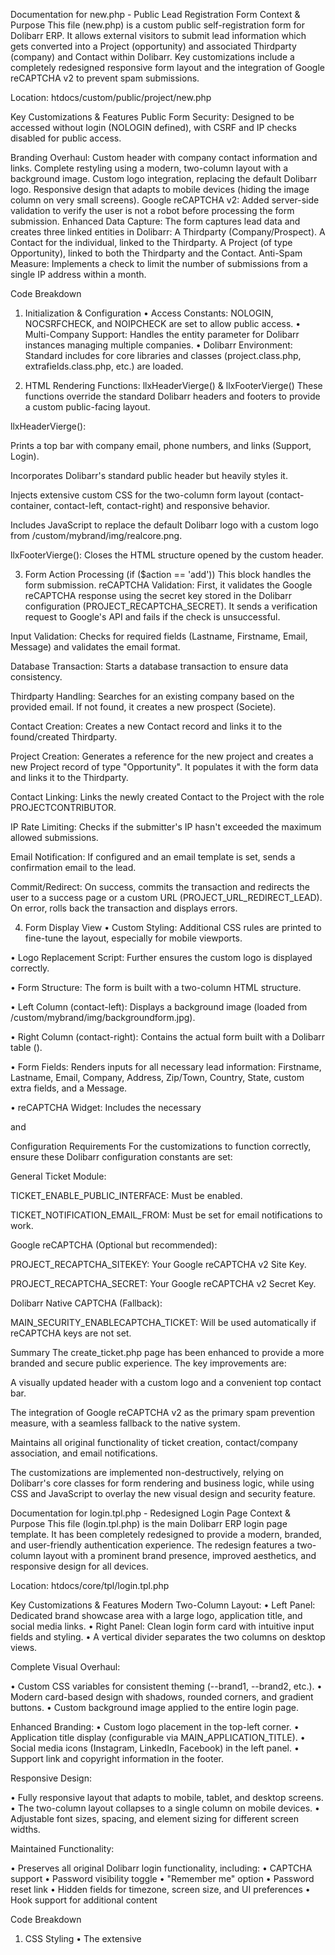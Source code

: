 Documentation for new.php - Public Lead Registration Form
Context & Purpose
This file (new.php) is a custom public self-registration form for Dolibarr ERP. It allows external visitors to submit lead information which gets converted into a Project (opportunity) and associated Thirdparty (company) and Contact within Dolibarr. Key customizations include a completely redesigned responsive form layout and the integration of Google reCAPTCHA v2 to prevent spam submissions.

Location: htdocs/custom/public/project/new.php

Key Customizations & Features
Public Form Security: Designed to be accessed without login (NOLOGIN defined), with CSRF and IP checks disabled for public access.

Branding Overhaul:
Custom header with company contact information and links.
Complete restyling using a modern, two-column layout with a background image.
Custom logo integration, replacing the default Dolibarr logo.
Responsive design that adapts to mobile devices (hiding the image column on very small screens).
Google reCAPTCHA v2: Added server-side validation to verify the user is not a robot before processing the form submission.
Enhanced Data Capture: The form captures lead data and creates three linked entities in Dolibarr:
A Thirdparty (Company/Prospect).
A Contact for the individual, linked to the Thirdparty.
A Project (of type Opportunity), linked to both the Thirdparty and the Contact.
Anti-Spam Measure: Implements a check to limit the number of submissions from a single IP address within a month.

Code Breakdown
1. Initialization & Configuration
•	Access Constants: NOLOGIN, NOCSRFCHECK, and NOIPCHECK are set to allow public access.
•	Multi-Company Support: Handles the entity parameter for Dolibarr instances managing multiple companies.
•	Dolibarr Environment: Standard includes for core libraries and classes (project.class.php, extrafields.class.php, etc.) are loaded.

2. HTML Rendering Functions: llxHeaderVierge() & llxFooterVierge()
These functions override the standard Dolibarr headers and footers to provide a custom public-facing layout.

llxHeaderVierge():

Prints a top bar with company email, phone numbers, and links (Support, Login).

Incorporates Dolibarr's standard public header but heavily styles it.

Injects extensive custom CSS for the two-column form layout (contact-container, contact-left, contact-right) and responsive behavior.

Includes JavaScript to replace the default Dolibarr logo with a custom logo from /custom/mybrand/img/realcore.png.

llxFooterVierge(): Closes the HTML structure opened by the custom header.

3. Form Action Processing (if ($action == 'add'))
This block handles the form submission.
reCAPTCHA Validation: First, it validates the Google reCAPTCHA response using the secret key stored in the Dolibarr configuration (PROJECT_RECAPTCHA_SECRET). It sends a verification request to Google's API and fails if the check is unsuccessful.

Input Validation: Checks for required fields (Lastname, Firstname, Email, Message) and validates the email format.

Database Transaction: Starts a database transaction to ensure data consistency.

Thirdparty Handling: Searches for an existing company based on the provided email. If not found, it creates a new prospect (Societe).

Contact Creation: Creates a new Contact record and links it to the found/created Thirdparty.

Project Creation: Generates a reference for the new project and creates a new Project record of type "Opportunity". It populates it with the form data and links it to the Thirdparty.

Contact Linking: Links the newly created Contact to the Project with the role PROJECTCONTRIBUTOR.

IP Rate Limiting: Checks if the submitter's IP hasn't exceeded the maximum allowed submissions.

Email Notification: If configured and an email template is set, sends a confirmation email to the lead.

Commit/Redirect: On success, commits the transaction and redirects the user to a success page or a custom URL (PROJECT_URL_REDIRECT_LEAD). On error, rolls back the transaction and displays errors.

4. Form Display View
•	Custom Styling: Additional CSS rules are printed to fine-tune the layout, especially for mobile viewports.

•	Logo Replacement Script: Further ensures the custom logo is displayed correctly.

•	Form Structure: The form is built with a two-column HTML structure.

•	Left Column (contact-left): Displays a background image (loaded from /custom/mybrand/img/backgroundform.jpg).

•	Right Column (contact-right): Contains the actual form built with a Dolibarr table (<table id="tablesubscribe">).

•	Form Fields: Renders inputs for all necessary lead information: Firstname, Lastname, Email, Company, Address, Zip/Town, Country, State, custom extra fields, and a Message.

•	reCAPTCHA Widget: Includes the necessary <div> and <script> tag to load the Google reCAPTCHA v2 checkbox widget using the site key from PROJECT_RECAPTCHA_SITEKEY.

Configuration Requirements
For this form to function correctly, the following Dolibarr configuration constants must be set:

•	PROJECT_ENABLE_PUBLIC: Must be enabled to allow public access.

•	PROJECT_RECAPTCHA_SITEKEY: Your Google reCAPTCHA v2 Site Key.

•	PROJECT_RECAPTCHA_SECRET: Your Google reCAPTCHA v2 Secret Key.

•	PROJECT_DEFAULT_OPPORTUNITY_STATUS_FOR_ONLINE_LEAD: The status ID for newly created opportunities.

•	(Optional) PROJECT_EMAIL_TEMPLATE_AUTOLEAD: The email template label for the auto-response email.

•	(Optional) PROJECT_URL_REDIRECT_LEAD: A URL to redirect to after successful submission.
•	
Adding Google captche Keys

Other Setup->PROJECT_RECAPTCHA_SECRET->KEY
 Other Setup-> PROJECT_RECAPTCHA_SITEKEY ->KEY
	
Summary
This new.php file is a robust, secure, and aesthetically customized public lead capture form. It seamlessly integrates with Dolibarr's core objects (Project, Thirdparty, Contact), includes anti-spam measures (reCAPTCHA, IP limiting), and provides a modern, branded user experience that works across all device types.



Documentation for create_ticket.php - Public Ticket Creation Form
Context & Purpose
This file (create_ticket.php) is the public-facing form in Dolibarr ERP that allows customers and visitors to submit new support tickets without logging in. The page has been customized with a new header design and the integration of Google reCAPTCHA v2 to enhance security and prevent spam submissions.

Location: htdocs/public/ticket/create_ticket.php

Key Customizations & Features
Public Access & Security: Configured for public access (NOLOGIN, NOIPCHECK) while maintaining security through other means.

Branding Overhaul:

•	A custom top contact bar displaying the company email, phone numbers, and links (Support, Login) has been added above the main header.

•	Custom logo integration (realcore.png) replaces the default Dolibarr logo in the header.

•	Responsive CSS ensures the layout adapts to mobile devices.

•	Google reCAPTCHA v2 Integration: Added as the primary CAPTCHA method, superseding Dolibarr's native CAPTCHA on this page when configured. Uses the same keys as the project form (PROJECT_RECAPTCHA_SITEKEY and PROJECT_RECAPTCHA_SECRET).

•	Conditional CAPTCHA Logic: Intelligently switches between Google reCAPTCHA and Dolibarr's native CAPTCHA based on configuration, ensuring a fallback option exists.

Code Breakdown
1. Initialization & Configuration
Access Constants: Standard Dolibarr constants are set to allow public access (NOLOGIN, NOIPCHECK, NOREQUIREMENU, NOREQUIREHTML).

Multi-Company Support: Handles the entity parameter.

Dolibarr Environment: Loads necessary libraries and classes specific to ticket handling (actions_ticket.class.php, formticket.class.php, etc.).

2. reCAPTCHA Configuration
A dedicated section early in the code handles the CAPTCHA setup:

php
$RECAPTCHA_SITEKEY = getDolGlobalString('PROJECT_RECAPTCHA_SITEKEY');
$RECAPTCHA_SECRET  = getDolGlobalString('PROJECT_RECAPTCHA_SECRET');
$USE_RECAPTCHA     = (!empty($RECAPTCHA_SITEKEY) && !empty($RECAPTCHA_SECRET));
// Disable Dolibarr's native CAPTCHA if reCAPTCHA is active
if ($USE_RECAPTCHA) {
    $conf->global->MAIN_SECURITY_ENABLECAPTCHA_TICKET = 0;
}
This ensures only one CAPTCHA system is active, preventing user confusion.

3. Form Action Processing (if ($action == 'create_ticket' && GETPOST('save', 'alpha')))
This block processes the form submission. The key addition is the CAPTCHA validation logic.

Input Validation: Standard checks for required fields (Email, Lastname, Firstname, etc.).

CAPTCHA Verification:

Google reCAPTCHA Path: If $USE_RECAPTCHA is true, it validates the g-recaptcha-response token by sending a verification request to Google's API. Errors are added to the object if validation fails.

Fallback Path: If reCAPTCHA is not configured, it falls back to validating Dolibarr's native CAPTCHA code (MAIN_SECURITY_ENABLECAPTCHA_TICKET).

Ticket Creation: If all validations pass, proceeds to create the Ticket, associated Thirdparty, and Contact objects.

Email Notification: Sends confirmation emails to both the customer and the support team (configured via TICKET_NOTIFICATION_EMAIL_TO).

Success Handling: On successful creation, stores a success message and redirects to avoid duplicate submissions.

4. View & Form Rendering
The form display is managed by Dolibarr's FormTicket class ($formticket->showForm()). The customizations are injected via HTML <style> and <script> tags.

Custom Styling (<style> tag):

Styles for the custom header band (backgreypublicpayment).

Positions the custom logo absolutely on the left side of the header (#rc-logo-left).

Hides any "Powered by Dolibarr" elements.

Adds responsive rules for mobile devices.

JavaScript Injection (<script> tag):

Logo Replacement: Dynamically replaces the source of any existing header logo with the custom realcore.png image.

Inject Left Logo: Creates and injects a new <div id="rc-logo-left"> containing the logo into the header if it doesn't exist.

Top Contact Bar: Injects a new top bar (.rc-topbar) above the main header containing the company email, phone numbers, and links.

Cleanup: Removes any remaining "powered by" elements from the DOM.

reCAPTCHA Widget Injection: The PHP conditionally outputs JavaScript to inject the Google reCAPTCHA widget. A script finds the form and strategically places the CAPTCHA <div> in a centered container just above the submit button, ensuring good visual integration.

php
<?php if ($USE_RECAPTCHA): ?>
<script src="https://www.google.com/recaptcha/api.js" async defer></script>
<script>
// JavaScript to inject and center the reCAPTCHA widget
</script>
<?php endif; ?>
Configuration Requirements
For the customizations to function correctly, ensure these Dolibarr configuration constants are set:

General Ticket Module:

TICKET_ENABLE_PUBLIC_INTERFACE: Must be enabled.

TICKET_NOTIFICATION_EMAIL_FROM: Must be set for email notifications to work.

Google reCAPTCHA (Optional but recommended):

PROJECT_RECAPTCHA_SITEKEY: Your Google reCAPTCHA v2 Site Key.

PROJECT_RECAPTCHA_SECRET: Your Google reCAPTCHA v2 Secret Key.

Dolibarr Native CAPTCHA (Fallback):

MAIN_SECURITY_ENABLECAPTCHA_TICKET: Will be used automatically if reCAPTCHA keys are not set.

Summary
The create_ticket.php page has been enhanced to provide a more branded and secure public experience. The key improvements are:

A visually updated header with a custom logo and a convenient top contact bar.

The integration of Google reCAPTCHA v2 as the primary spam prevention measure, with a seamless fallback to the native system.

Maintains all original functionality of ticket creation, contact/company association, and email notifications.

The customizations are implemented non-destructively, relying on Dolibarr's core classes for form rendering and business logic, while using CSS and JavaScript to overlay the new visual design and security feature.


Documentation for login.tpl.php - Redesigned Login Page
Context & Purpose
This file (login.tpl.php) is the main Dolibarr ERP login page template. It has been completely redesigned to provide a modern, branded, and user-friendly authentication experience. The redesign features a two-column layout with a prominent brand presence, improved aesthetics, and responsive design for all devices.

Location: htdocs/core/tpl/login.tpl.php

Key Customizations & Features
Modern Two-Column Layout:
•	Left Panel: Dedicated brand showcase area with a large logo, application title, and social media links.
•	Right Panel: Clean login form card with intuitive input fields and styling.
•	A vertical divider separates the two columns on desktop views.

Complete Visual Overhaul:

•	Custom CSS variables for consistent theming (--brand1, --brand2, etc.).
•	Modern card-based design with shadows, rounded corners, and gradient buttons.
•	Custom background image applied to the entire login page.

Enhanced Branding:
•	Custom logo placement in the top-left corner.
•	Application title display (configurable via MAIN_APPLICATION_TITLE).
•	Social media icons (Instagram, LinkedIn, Facebook) in the left panel.
•	Support link and copyright information in the footer.

Responsive Design:

•	Fully responsive layout that adapts to mobile, tablet, and desktop screens.
•	The two-column layout collapses to a single column on mobile devices.
•	Adjustable font sizes, spacing, and element sizing for different screen widths.

Maintained Functionality:

•	Preserves all original Dolibarr login functionality, including:
•	CAPTCHA support
•	Password visibility toggle
•	"Remember me" option
•	Password reset link
•	Hidden fields for timezone, screen size, and UI preferences
•	Hook support for additional content

Code Breakdown
1. CSS Styling
•	The extensive <style> section contains all the customizations:
•	CSS Variables: Defines a color scheme and design tokens for consistent styling.
•	Background: Applies a full-page background image from custom/mybrand/img/background.jpg.
•	Layout: Uses CSS Grid for the two-column layout (.doli-login-shell).
•	Brand Header: Positions the logo absolutely in the top-left corner (.brand-header).
•	Left Panel: Styles the brand display area with centered content and social icons.
•	Right Panel: Styles the login form card with modern input fields and buttons.
•	Responsive Rules: Multiple media queries adjust the layout for tablets (max-width: 980px), phones (max-width: 640px), and very small screens (max-width: 360px).

2. HTML Structure
The template maintains the original PHP functionality while wrapping it in new HTML structure:

•	Brand Header: Fixed-position logo in the top-left corner.
•	Two-Column Container: .doli-login-shell containing both panels.
•	Left Brand Panel: Displays the application logo/title and social media links.
•	Right Form Panel: Contains the actual login form with all Dolibarr fields.
•	Footer Elements: Support link and copyright information.

3. PHP Integration
The template preserves all original Dolibarr PHP functionality:

•	Form Fields: All hidden fields for security, timezone detection, and UI preferences are maintained.
•	CAPTCHA Support: Full support for Dolibarr's CAPTCHA system.
•	Authentication Methods: Compatibility with various authentication methods including OpenID Connect.
•	Error Handling: Proper display of login error messages.
•	Hook Support: Integration points for additional content via hooks.
•	Multi-language Support: All text uses Dolibarr's translation system.

4. Responsive Behavior
The design responds to different screen sizes:

•	Desktop: Two-column layout with vertical divider
•	Tablet (< 980px): Single column layout, left panel becomes a header section
•	Mobile (< 640px): Compact form with adjusted spacing and sizing
•	Very Small (< 360px): Further size reductions for ultra-small screens

Configuration Requirements
For the customizations to work properly:

Image Files: The following images should be placed in the appropriate directories:

•	htdocs/custom/mybrand/img/background.jpg - Background image
•	htdocs/public/mybrand/img/realcore.png - Main logo
•	htdocs/public/mybrand/img/Realcore_solution_logo.svg - Brand logo for left panel
•	Social media icons in SVG format

Dolibarr Configuration:

•	MAIN_APPLICATION_TITLE - Sets the application name displayed in the left panel
•	MAIN_HELPCENTER_LINKTOUSE - Configures the support link URL

Browser Compatibility
The design uses modern CSS features including:

•	CSS Grid and Flexbox for layout
•	CSS Variables for theming
•	CSS Clamp for responsive typography
•	CSS Transitions for interactive elements

These features are supported in all modern browsers but may have limited support in older browsers like Internet Explorer.

Summary
The redesigned login.tpl.php provides a significantly improved user experience while maintaining full compatibility with Dolibarr's authentication system. The key improvements are:

•	Modern Aesthetics: Clean, professional design with custom branding
•	Improved Usability: Intuitive form layout with clear visual hierarchy
•	Responsive Design: Works seamlessly across all device types
•	Brand Consistency: Strong brand presence throughout the login experience
•	Maintained Compatibility: All original Dolibarr functionality preserved

Dolibarr ERP Web Portal Customization Documentation
Overview
The customized index.php file in dolibarr/public/webportal/ transforms the default Dolibarr ERP public login page into a modern, visually appealing, and responsive interface. The design mirrors the main login page, featuring a two-column layout (branding on the left, login form on the right) on larger screens and a single-column layout on smaller devices. The customization enhances user experience with a clean design, branded elements, and responsive behavior.
________________________________________
Key Features
1.	Modern Two-Column Layout: 

o	The page is divided into two sections: 
	Left Panel (Branding): Displays the company logo, brand mark, and social media links with a background image.
	Right Panel (Login Form): Contains a login form with fields for username, password, a "Remember Me" checkbox, and a password recovery link.
o	A vertical divider visually separates the two panels on larger screens.

2.	Responsive Design: 

o	The layout adapts to various screen sizes: 
	Large Screens (>980px): Two-column layout with a divider.
	Medium/Small Screens (≤980px): Single-column layout, stacking the branding and login form vertically.
	Extra Small Screens (≤640px, ≤360px): Further optimized padding, font sizes, and image scaling for mobile devices.

3.	Branding and Visual Design: 

o	Color Scheme: Uses CSS custom properties (e.g., --brand1: #0f8ea8, --brand2: #1178d1) for consistent branding.

o	Background Image: A fixed background image (/public/mybrand/img/background.jpg) enhances visual appeal.

o	Logo and Brandmark: Displays the company logo (realcore.png) in the top-left corner and a larger brand mark (Realcore_solution_logo.svg) in the left panel.

o	Social Media Links: Icons for Instagram, LinkedIn, and Facebook are positioned at the bottom of the left panel (or below the brand mark on mobile).
o	Typography: Uses system fonts (ui-sans-serif, system-ui, etc.) for cross-platform consistency.

4.	Login Form: 

o	Fields: Username and password inputs with placeholders, a "Remember Me" checkbox, and a "Forgot Password" link.
o	Security: Includes a form token ($context->getFormToken()) to prevent CSRF attacks.
o	Styling: Inputs have a modern look with rounded corners, focus states, and subtle animations (e.g., shadow and border color changes on focus).
o	Call-to-Action (CTA): A gradient-styled login button with hover and active states for interactivity.

5.	Footer Elements: 

o	Support Link: A "Contact Support" link (mailto:support@realcoresolutions.com) with an icon for user assistance.
o	Copyright Notice: Displays "© 2025 by Realcore Solutions. All Rights Reserved" with a link to the company website.
________________________________________
Code Structure
1. PHP Protection
•	The template includes a security check to prevent direct access: 
php
if (empty($context) || !is_object($context)) {
    print "Error, template page can't be called as URL";
    exit(1);
}
•	A PHAN annotation ensures type safety for the $context object.
2. CSS Styling
•	Custom Properties: Defines reusable variables for colors, shadows, and radius (e.g., --brand1, --shadow).
•	Global Styles: Sets html and body to full height, removes margins, and applies a background image (background.jpg).
•	Layout: 
o	Uses CSS Grid for the two-column layout (doli-login-shell).
o	A pseudo-element (::before) creates a vertical divider between panels on large screens.
•	Left Panel (.doli-left): 
o	Centered content with a logo, brand mark, and social icons.
o	Social icons are positioned absolutely at the bottom on large screens and stack normally on mobile.
•	Right Panel (.doli-right): 
o	Contains a card (.doli-card) with the login form, styled with padding, shadows, and rounded corners.
o	Form elements include labels, inputs, a checkbox, and a submit button with a gradient background.
•	Responsive Breakpoints: 
o	max-width: 980px: Switches to a single-column layout, hides the divider, and adjusts padding and image sizes.
o	max-width: 640px: Further reduces padding, font sizes, and image heights for smaller devices.
o	max-width: 360px: Optimizes for very small screens with smaller fonts and images.
3. HTML Structure
•	Body: Uses the bodylogin class to apply the background image.
•	Container (doli-login-shell): 
o	Header Logo: A fixed logo (realcore.png) in the top-left corner.
o	Left Panel: 
	Contains a hidden legacy logo (.doli-logo), a brand mark (.doli-brandmark), and social media links (.doli-social).
o	Right Panel: 
	A login form with a welcome message, subtitle, input fields, a checkbox, a forgot password link, a submit button, a secure connection message, a support link, and a copyright notice.
4. Form Functionality
•	The form submits via POST with a hidden action_login field set to login.
•	Input fields for username and password use Dolibarr’s translation system ($langs->trans) for internationalization.
•	A CSRF token ensures secure form submission.
________________________________________
Implementation Details
1.	File Path: 
o	Located at dolibarr/public/webportal/index.php.
o	References assets in /dolibarr/public/mybrand/img/ (e.g., realcore.png, background.jpg, social media icons).
2.	Dependencies: 
o	Relies on Dolibarr’s $context object for form token generation.
o	Uses $langs->trans for multilingual support.
o	Assumes assets (logos, background image, social icons) are available in the specified paths.
3.	Styling Approach: 
o	Uses modern CSS techniques (e.g., CSS Grid, custom properties, clamp() for responsive sizing).
o	Employs transitions for interactive elements (e.g., button hover effects, input focus states).
o	Ensures accessibility with aria-label for social links and sr-only for screen reader content.
4.	Responsive Behavior: 
o	Breakpoints at 980px, 640px, and 360px ensure compatibility across desktops, tablets, and phones.
o	Adjusts image sizes, padding, and font sizes to prevent overflow and maintain readability on small screens.
________________________________________
Potential Improvements
1.	Accessibility: 
o	Add aria-label to the login button for screen readers.
o	Ensure sufficient color contrast for text and links (e.g., --muted color may need adjustment).
o	Add keyboard navigation support for social links and form elements.
2.	Asset Optimization: 
o	Compress images (realcore.png, background.jpg) to reduce load times.
o	Consider lazy-loading the background image for better performance.
3.	Error Handling: 
o	Add validation feedback for form inputs (e.g., invalid username/password).
o	Display error messages from Dolibarr’s authentication process.
4.	Mobile Optimization: 
o	Test on very small screens (e.g., <320px) to ensure no content clipping.
o	Consider reducing the size of the brand mark image on mobile for faster loading.
5.	Security: 
o	Ensure all external links (mailto, social media, company website) use rel="noopener" to prevent window.opener vulnerabilities.
o	Validate the background image path to avoid broken assets if the file is missing.
________________________________________
Example Screenshots
(Note: Since I cannot generate or view images, describe how the page looks based on the code.)
•	Large Screens: A split-screen layout with a background image, a logo in the top-left, a centered brand mark with social icons on the left, and a login form card on the right with a gradient button.
•	Mobile Screens: A single-column layout with the logo at the top, followed by the brand mark, social icons, login form, support link, and copyright notice.
________________________________________
Usage Instructions
1.	File Placement: Ensure the file is placed in dolibarr/public/webportal/index.php.
2.	Asset Setup: Upload required images (realcore.png, Realcore_solution_logo.svg, background.jpg, social icons) to /dolibarr/public/mybrand/img/.
3.	Testing: 
o	Verify the form submits correctly and integrates with Dolibarr’s authentication.
o	Test responsiveness across devices (desktop, tablet, mobile).
o	Check translation strings ($langs->trans) for all supported languages.
4.	Maintenance: 
o	Update the copyright year in .doli-copy as needed.
o	Monitor external links (social media, support) for accuracy.

Dolibarr ERP Recruitment Module Customization Documentation
Overview
The view.php file, located at dolibarr/public/recruitment/index.php, is a public-facing page in the Dolibarr ERP system that displays details of a specific job opening and allows candidates to submit applications. The customization enhances the default Dolibarr job opening page with a modern card-based design, consistent with the branding and styling of the web portal login page (dolibarr/public/webportal/index.php). The updated design improves user experience with a clean layout, branded elements, and a responsive form for job applications.
________________________________________
Key Features
1.	Card-Based Job Display: 
o	The job opening details (label, expected start date, remuneration, contact information, and description) are presented in a clean, card-like layout.
o	The design aligns with the branding used in the web portal login page, using similar colors, typography, and visual elements.
2.	Application Form: 
o	Candidates can submit applications with fields for: 
	First Name
	Last Name (required)
	Email (required)
	Phone
	Date of Birth
	Requested Remuneration
	Message
	Extra fields (if defined in Dolibarr’s extrafields configuration)

o	The form includes validation to ensure required fields (Last Name, Email) are filled and the email is valid.

o	A CSRF token (newToken()) ensures secure form submission.
3.	Branding and Visual Design: 

o	Logo: Displays the company logo (or a recruitment-specific logo if configured via ONLINE_RECRUITMENT_LOGO_<suffix> or ONLINE_RECRUITMENT_LOGO).

o	Background: Optionally includes a background image if RECRUITMENT_IMAGE_PUBLIC_INTERFACE is set in the configuration.

o	Styling: Uses CSS to override default Dolibarr styles, making the page visually consistent with the web portal login page.

4.	Responsive Design: 
o	The layout is centered and adapts to various screen sizes, ensuring usability on desktops, tablets, and mobile devices.
o	Input fields and buttons are styled for clarity and accessibility on smaller screens.

5.	Security Features: 
o	Prevents direct access with NOLOGIN, NOCSRFCHECK, and NOIPCHECK definitions.
o	Limits submissions per IP address (MAIN_SECURITY_MAX_POST_ON_PUBLIC_PAGES_BY_IP_ADDRESS) to prevent spam.
o	Validates candidature to prevent duplicate submissions based on email.
6.	Status Indicators: 
o	Displays warnings if the job is closed (STATUS_RECRUITED) or canceled (STATUS_CANCELED).
________________________________________
Code Structure
1. PHP Logic
•	Environment Setup: 
o	Defines constants (NOLOGIN, NOCSRFCHECK, NOIPCHECK, NOBROWSERNOTIF) to allow public access without login, bypass CSRF checks for this page, and disable IP restrictions.
o	Loads Dolibarr core files and recruitment-specific classes (RecruitmentJobPosition, RecruitmentCandidature, etc.).

o	Loads translation files for multilingual support (companies, other, recruitment).

•	Parameters:
 
o	Retrieves form inputs (ref, email, firstname, lastname, birthday, phone, message, requestedremuneration).

o	Uses GETPOST to safely handle user input.

•	Security Checks: 

o	Ensures the recruitment module is enabled.
o	Validates the presence of a job reference (ref) and fetches the job details using RecruitmentJobPosition.

•	Form Submission (action == "dosubmit"): 

o	Validates required fields (Last Name, Email) and email format.
o	Checks for duplicate candidatures based on email.
o	Limits submissions per IP address to prevent abuse.
o	Creates and validates a RecruitmentCandidature object with user inputs and extrafields.
o	Commits the transaction on success or rolls back on error, redirecting to the job listings page (index.php) on success.

•	Email Notifications: 

o	Includes actions_sendmails.inc.php to handle email notifications with the trigger CANDIDATURE_SENTBYMAIL.
2. CSS Styling
•	Custom Styles: 
css
div.backgreypublicpayment {
    background-color: transparent;
    border-bottom: none;
    text-align: left;
}
.poweredbypublicpayment {
    display: none;
}
o	Overrides the default Dolibarr background to be transparent and removes the border.
o	Hides the "Powered by Dolibarr" footer to align with the custom branding.


•	Input Styling: 

o	Applies a --success class to input fields, likely for visual feedback (e.g., green border or checkmark on valid input, though the exact style is not defined in the provided code).
o	Uses minwidth400 and minwidth100 classes for responsive input sizing.

•	Layout: 

o	Centers the content with <div class="center"> and uses a table (#dolpaymenttable) for structuring job details and the form.
o	Applies opacitymedium to the introductory text for a subtle effect.
3. HTML Structure
•	Header: 
o	Outputs a company logo (or recruitment-specific logo) if available, linked to the company website if configured.
o	Optionally displays a background image (RECRUITMENT_IMAGE_PUBLIC_INTERFACE).

•	Main Content: 
o	Displays job details in a table: 
	Label: The job title ($object->label).
	Date Expected: Planned start date or "ASAP" if overdue.
	Remuneration: Suggested remuneration ($object->remuneration_suggested).
	Contact: Recruiter’s name and email (falls back to company email if not set).
	Description: Full job description ($object->description).
o	Shows status warnings (recruited or canceled) if applicable.

•	Form: 
o	A centered form (#dolpaymentform) with hidden fields for token, action, tag, suffix, securekey, entity, and ref.
o	Input fields for candidate details, styled with Dolibarr’s flat class and custom --success class.
o	A date picker for birth date using $form->selectDate.
o	A textarea for the candidate’s message (5 rows, 80% width).
o	Save and Cancel buttons generated by $form->buttonsSaveCancel.

•	Footer: 

o	Calls htmlPrintOnlineFooter to render a standard Dolibarr footer (excluding the hidden "Powered by" section).
________________________________________
Customization Details
1.	Alignment with Web Portal Login Page: 

o	The styling is designed to match the web portal login page (dolibarr/public/webportal/index.php): 
	Transparent background (backgreypublicpayment) aligns with the login page’s background image approach.
	Centered, card-like layout for the form mirrors the .doli-card style.
	Consistent typography and input field styling (e.g., rounded corners, responsive sizing).
o	The --success class suggests a similar visual feedback mechanism (e.g., green borders or icons) as used in the login page’s .doli-input.
2.	Card-Based Design: 

o	The job details and form are presented in a clean, card-like container (#tablepublicpayment), visually distinct from Dolibarr’s default table-based layout.
o	The removal of the poweredbypublicpayment section ensures a branded, distraction-free experience.
3.	Responsive Design: 

o	The form and job details are centered and use responsive classes (minwidth400, minwidth100) to adapt to different screen sizes.
o	The table-based layout (#dolpaymenttable) ensures alignment, with CSS tweaks to remove default borders and backgrounds.
4.	Branding: 

o	Supports a custom logo via ONLINE_RECRUITMENT_LOGO_<suffix> or ONLINE_RECRUITMENT_LOGO.
o	Optionally includes a background image (RECRUITMENT_IMAGE_PUBLIC_INTERFACE) to match the login page’s aesthetic.
________________________________________
Implementation Details
1.	File Path: 
o	Located at dolibarr/public/recruitment/view.php.
o	References assets in conf->mycompany->dir_output/logos/ or conf->mycompany->dir_output/logos/thumbs/ for logos.
2.	Dependencies: 
o	Relies on Dolibarr’s recruitment module (recruitment).
o	Uses core classes: RecruitmentJobPosition, RecruitmentCandidature, Form, ExtraFields.
o	Requires translation strings (companies, other, recruitment).
o	Optionally uses a background image or logo defined in Dolibarr’s configuration.

3.	Styling Approach: 
o	Overrides default Dolibarr styles to create a modern, card-based look.
o	Uses inline CSS for simplicity, though external stylesheets could be added via MAIN_RECRUITMENT_CSS_URL.
o	Leverages Dolibarr’s flat, minwidthXXX, and custom --success classes for form inputs.
4.	Security: 

o	Validates form inputs and checks for duplicate candidatures.
o	Limits submissions per IP address to prevent spam.
o	Uses CSRF tokens for secure form submission.
________________________________________
Potential Improvements
1.	Styling Enhancements: 

o	Define the --success class explicitly in the CSS to match the login page’s input styles (e.g., green border on valid input).
o	Add hover and focus states for inputs and buttons, similar to the login page’s .doli-input and .doli-btn.
o	Use CSS custom properties (e.g., --brand1, --brand2) from the login page for consistent colors.

2.	Accessibility: 

o	Add aria-label or aria-describedby to form fields for screen reader support.
o	Ensure sufficient color contrast for text and icons (e.g., opacitymedium text).
o	Make the date picker keyboard-accessible.
3.	Form Validation: 

o	Add client-side validation (JavaScript) to provide immediate feedback on invalid inputs (e.g., email format).
o	Display error messages next to fields instead of at the top.
4.	Responsive Design: 

o	Replace the table-based layout (#dolpaymenttable) with CSS Grid or Flexbox to match the login page’s modern layout.
o	Test on very small screens (<360px) to ensure no content overflow.
5.	Asset Optimization: 

o	Compress logo and background images to reduce load times.
o	Consider lazy-loading the background image (RECRUITMENT_IMAGE_PUBLIC_INTERFACE).
6.	Error Handling: 

o	Improve error messaging for failed submissions (e.g., duplicate candidature) with user-friendly text.
o	Log errors for debugging purposes.
________________________________________
Example Visual Description
•	Desktop View: A centered card with the company logo at the top, followed by job details (title, date, remuneration, contact, description) in a clean layout. Below, a form with labeled input fields, a date picker, a textarea, and Save/Cancel buttons. A background image (if set) enhances the aesthetic.

•	Mobile View: The same content stacks vertically, with input fields resizing to fit smaller screens. The logo and form remain centered, with no borders or background distractions.
________________________________________
Usage Instructions
1.	File Placement: Ensure the file is placed at dolibarr/public/recruitment/view.php.

2.	Asset Setup: 
o	Upload logo images to conf->mycompany->dir_output/logos/ or logos/thumbs/.
o	Set RECRUITMENT_IMAGE_PUBLIC_INTERFACE in Dolibarr’s configuration for a background image.

3.	Configuration: 
o	Enable the recruitment module (recruitment) in Dolibarr.
o	Set ONLINE_RECRUITMENT_LOGO_<suffix> or ONLINE_RECRUITMENT_LOGO for a custom logo.
o	Configure RECRUITMENT_ENABLE_PUBLIC_INTERFACE to enable the public interface.

4.	Testing:
 
o	Verify job details display correctly for different statuses (open, recruited, canceled).
o	Test form submission with valid and invalid inputs.
o	Check responsiveness across devices (desktop, tablet, mobile).
o	Ensure translations ($langs->trans) work for all supported languages.

5.	Maintenance: 
o	Update logo and background image paths if assets change.
o	Monitor email notifications (CANDIDATURE_SENTBYMAIL) for proper delivery.
________________________________________
Notes
•	The file references dolibarr/public/recruitment/index.php as the backtopage redirect target after successful form submission.
•	The --success class is not defined in the provided CSS, suggesting it may be inherited from a global stylesheet or the login page’s styles. Consider adding it to ensure consistency.

Dolibarr ERP Membership Module Customization Documentation
Overview
The new.php file, located at dolibarr/public/members/new.php, is a public-facing page in the Dolibarr ERP system that allows visitors to register as members. The customization enhances the default Dolibarr membership form by:
1.	Adding a CAPTCHA to prevent automated submissions and improve security.
2.	Redesigning the header to align with the branding and styling of other customized pages, such as the web portal login page. The page supports both individual and organizational memberships, with configurable fields, payment options, and multilingual support.
________________________________________
Key Features
1.	CAPTCHA Integration: 

o	A CAPTCHA field is added when MAIN_SECURITY_ENABLECAPTCHA_MEMBER is enabled in Dolibarr’s configuration.
o	Displays a security code input and an image generated by core/antispamimage.php, with a refresh button to regenerate the code.
o	Validates the user-entered code against the session-stored value (dol_antispam_value).

2.	Redesigned Header: 

o	The header is customized to match the aesthetic of the web portal login page (dolibarr/public/webportal/index.php).
o	Removes the default gray background and border (backgreypublicpayment) for a cleaner, transparent look.
o	Repositions the company logo to the top-left corner with padding.
o	Hides the "Powered by Dolibarr" link to maintain a branded experience.

3.	Membership Form: 

o	Allows users to register as members with fields for: 
	Member Type (required, unless forced via MEMBER_NEWFORM_FORCETYPE)
	Nature (Physical or Moral, unless forced via MEMBER_NEWFORM_FORCEMORPHY)
	Company Name (for Moral entities)
	Title (optional, based on MEMBER_NEWFORM_ASK_TITLE)
	First Name (required)
	Last Name (required)
	Email (required if ADHERENT_MAIL_REQUIRED is set)
	Login and Password (required unless ADHERENT_LOGIN_NOT_REQUIRED)
	Gender
	Address
	Zip/Town
	Country (can be forced via MEMBER_NEWFORM_FORCECOUNTRYCODE)
	State
	Date of Birth
	Photo URL
	Public Membership Checkbox
	Comments
	Turnover/Budget (if MEMBER_NEWFORM_DOLIBARRTURNOVER is enabled)
	Subscription Amount (if MEMBER_NEWFORM_PAYONLINE is enabled)
o	Supports extrafields for additional customization.

4.	Responsive Design:
 
o	The form is centered and uses responsive classes (minwidth150, minwidth200, quatrevingtpercent) for input fields and textareas.
o	The table-based layout (#tablesubscribe) adapts to different screen sizes.

5.	Security Features:
 
o	CAPTCHA validation to prevent spam.
o	Limits submissions per IP address (MAIN_SECURITY_MAX_POST_ON_PUBLIC_PAGES_BY_IP_ADDRESS).
o	Validates login uniqueness and email format.
o	Uses CSRF tokens (newToken()) for secure form submission.

6.	Payment Integration: 
o	Supports online payment (PayPal, Paybox, or Stripe) if MEMBER_NEWFORM_PAYONLINE is enabled.
o	Redirects to a payment URL after successful submission if configured.
7.	Email Notifications: 

o	Sends a confirmation email to the member using the ADHERENT_EMAIL_TEMPLATE_AUTOREGISTER template.
o	Notifies the organization (MAIN_INFO_SOCIETE_MAIL) of new member registrations if configured.
________________________________________
Code Structure
1. PHP Logic
•	Environment Setup: 

o	Defines constants (NOLOGIN, NOCSRFCHECK, NOBROWSERNOTIF) to allow public access, bypass CSRF checks for this page, and disable browser notifications.
o	Loads Dolibarr core files and membership-related classes (Adherent, AdherentType, FormCompany, etc.).
o	Supports multi-entity setups with DOLENTITY based on the entity parameter.

•	Parameters:
 
o	Retrieves form inputs (action, backtopage, firstname, lastname, email, etc.) using GETPOST.

•	Security Checks: 

o	Ensures the membership module is enabled (member).
o	Verifies MEMBER_ENABLE_PUBLIC is set to allow public access.

•	Form Submission (action == "add"): 

o	Validates required fields (Type, Nature, First Name, Last Name, Email if required, Login/Password if required).
o	Checks for duplicate login and valid email format.
o	Validates CAPTCHA if enabled.
o	Limits submissions per IP address to prevent abuse.
o	Creates an Adherent object, sets its properties, and saves it to the database.
o	Optionally creates a linked third-party (Societe) if ADHERENT_DEFAULT_CREATE_THIRDPARTY is enabled.
o	Sends email notifications to the member and organization.
o	Redirects to a payment URL, a custom URL (MEMBER_URL_REDIRECT_SUBSCRIPTION), or the same page with action=added.

•	Success Page (action == "added"): 
o	Displays a confirmation message if no redirect is configured.
2. CSS Styling
•	Header Redesign: 
css
div.backgreypublicpayment {
    background-color: transparent;
    border-bottom: none;
}
.backgreypublicpayment a {
    display: none;
}
.logopublicpayment #dolpaymentlogo {
    text-align: left !important;
    float: left;
    padding: 10px;
}
o	Sets a transparent background for the header (backgreypublicpayment) to align with the web portal login page’s clean aesthetic.
o	Hides links in the header (e.g., "Powered by Dolibarr") for a branded look.
o	Positions the logo (#dolpaymentlogo) in the top-left corner with 10px padding.

•	Form Styling: 

o	Uses Dolibarr’s default classes (minwidth150, minwidth200, quatrevingtpercent) for responsive input sizing.
o	Applies classfortooltip for required fields with tooltips.
o	Styles the CAPTCHA input and image with input-icon-security, width150, and inline-block for alignment.
3. HTML Structure
•	Header: 

o	Calls llxHeaderVierge to render a custom header with the company logo in the top-left corner.
o	Includes a transparent background and hidden "Powered by Dolibarr" link.

•	Main Content: 
o	Displays a title (NewSubscription) with a member icon.
o	Shows a help text (MEMBER_NEWFORM_TEXT or a default description).
o	Renders errors and events using dol_htmloutput_errors and dol_htmloutput_events.
•	Form: 
o	A form (name="newmember") with hidden fields for token, entity, action, and page_y.
o	Displays a table (#tablesubscribe) with fields for member type, nature, company, title, first name, last name, email, login/password, gender, address, zip/town, country, state, birth date, photo URL, public membership, comments, turnover (if enabled), and subscription amount (if enabled).
o	Includes a CAPTCHA field (input and image) if MAIN_SECURITY_ENABLECAPTCHA_MEMBER is enabled.
o	Save and Cancel buttons are centered at the bottom.

•	Membership Types Table (if MEMBER_SKIP_TABLE is not set and no type is forced): 
o	Lists available member types with columns for Label, Duration, Amount, Nature, Vote Allowed (optional), Members (optional), and a Subscribe button.
o	Clicking a Subscribe button submits the form with the selected typeid.

•	Footer:
 
o	Calls llxFooterVierge to render a standard footer without the "Powered by Dolibarr" section.
4. JavaScript:
•	Handles dynamic form behavior: 
o	Toggles visibility of company and turnover fields based on morphy (Physical hides them, Moral shows them).
o	Updates the subscription amount based on the turnover selection (budget).
o	Submits the form on changes to typeid or country_id to refresh dependent fields (e.g., state dropdown).
________________________________________
Customization Details
1.	CAPTCHA Addition:
 
o	Enabled via MAIN_SECURITY_ENABLECAPTCHA_MEMBER.
o	Adds a security code input (name="code") and an image generated by core/antispamimage.php.
o	Includes a refresh button (img_picto('refresh')) to regenerate the CAPTCHA.
o	Validates the code server-side by comparing it to $_SESSION['dol_antispam_value'].

2.	Header Redesign: 

o	Aligns with the web portal login page (dolibarr/public/webportal/index.php): 
	Transparent background (backgreypublicpayment) matches the login page’s clean aesthetic.
	Logo positioning (float: left; padding: 10px) mirrors the .brand-header style.
	Hides default links to maintain a branded, distraction-free header.
o	Uses llxHeaderVierge and htmlPrintOnlineHeader to render the customized header.

3.	Alignment with Other Pages: 

o	The header styling is consistent with the web portal login page and recruitment page (dolibarr/public/recruitment/view.php).
o	The form’s table-based layout could be further modernized to use CSS Grid or Flexbox, as seen in the login page’s .doli-login-shell.
________________________________________
Implementation Details
1.	File Path: 

o	Located at dolibarr/public/members/new.php.
o	References assets in core/antispamimage.php for CAPTCHA and company logo paths for the header.
2.	Dependencies:
 
o	Relies on the membership module (member).
o	Uses core classes: Adherent, AdherentType, FormCompany, CUnits, FormMail.
o	Requires translation strings (main, members, companies, install, other, errors).
o	Uses jQuery for dynamic form behavior (lib_foot.js.php).
3.	Styling Approach: 

o	Inline CSS for header redesign ensures minimal changes to Dolibarr’s default styles.
o	Leverages existing Dolibarr classes (minwidth150, quatrevingtpercent) for form inputs.
o	CAPTCHA styling uses Dolibarr’s input-icon-security and inline-block for alignment.
4.	Security:
 
o	CAPTCHA prevents automated submissions.
o	Limits submissions per IP address (MAIN_SECURITY_MAX_POST_ON_PUBLIC_PAGES_BY_IP_ADDRESS).
o	Validates login uniqueness, email format, and password matching.
o	Uses CSRF tokens for secure form submission.
________________________________________
Potential Improvements
1.	Styling Enhancements: 
o	Adopt CSS custom properties (e.g., --brand1, --brand2) from the web portal login page for consistent colors.
o	Replace the table-based form layout (#tablesubscribe) with CSS Grid or Flexbox to match the login page’s modern design.
o	Add hover/focus states for inputs and buttons, similar to .doli-input and .doli-btn.

2.	CAPTCHA Enhancements: 

o	Consider a more modern CAPTCHA solution (e.g., reCAPTCHA) for better user experience and security.
o	Add client-side validation for the CAPTCHA field to provide immediate feedback.
3.	Accessibility:
 
o	Add aria-label or aria-describedby to form fields and CAPTCHA for screen reader support.
o	Ensure sufficient color contrast for text and icons (e.g., .star for required fields).
o	Make the CAPTCHA refresh button keyboard-accessible.
4.	Form Validation:
 
o	Add client-side JavaScript validation for required fields and email format.
o	Display error messages next to fields instead of at the top.

5.	Responsive Design:
 
o	Test on very small screens (<360px) to ensure no content overflow.
o	Adjust CAPTCHA image size (width="80" height="32") for mobile devices.

6.	Asset Optimization:
 
o	Compress the CAPTCHA image to reduce load times.
o	Cache the logo and CAPTCHA image for better performance.

7.	Error Handling: 

o	Improve error messaging for failed submissions (e.g., duplicate login, invalid CAPTCHA) with user-friendly text.
o	Log errors for debugging purposes.
________________________________________
Example Visual Description
•	Desktop View: A clean header with the company logo in the top-left corner, followed by a centered title (“New Subscription”). The form is displayed in a table with labeled fields, a CAPTCHA input with an image and refresh button, and Save/Cancel buttons. If no type is selected, a table lists membership types with Subscribe buttons.

•	Mobile View: The content stacks vertically, with the logo at the top-left, followed by the form or membership types table. Input fields and the CAPTCHA adjust to fit smaller screens.
________________________________________
Usage Instructions
1.	File Placement: Ensure the file is placed at dolibarr/public/members/new.php.

2.	Asset Setup:
 
o	Configure the company logo in Dolibarr’s settings or use MEMBER_IMAGE_PUBLIC_REGISTRATION.
o	Enable MAIN_SECURITY_ENABLECAPTCHA_MEMBER for CAPTCHA functionality.
3.	Configuration:
 
o	Enable the membership module (member) and public interface (MEMBER_ENABLE_PUBLIC).
o	Set optional constants: MEMBER_NEWFORM_FORCETYPE, MEMBER_NEWFORM_FORCEMORPHY, MEMBER_NEWFORM_FORCECOUNTRYCODE, MEMBER_NEWFORM_PAYONLINE, MEMBER_NEWFORM_DOLIBARRTURNOVER.

4.	Testing
: 
o	Verify CAPTCHA functionality (code validation, refresh button).
o	Test form submission with valid and invalid inputs, including duplicate logins and incorrect CAPTCHA.
o	Check responsiveness across devices (desktop, tablet, mobile).
o	Ensure translations ($langs->trans) work for all supported languages.
o	Test email notifications and payment redirects (if enabled).
5.	Maintenance:
 
o	Update logo and CAPTCHA image paths if assets change.
o	Monitor email notifications (ADHERENT_EMAIL_TEMPLATE_AUTOREGISTER) for delivery.
________________________________________
Notes
•	The CAPTCHA and header redesign align well with the web portal login page’s aesthetic but could adopt more of its CSS properties (e.g., --radius, --shadow) for a unified look.
•	The table-based layout for the form and membership types could be modernized to match the login page’s grid-based design.
•	The CAPTCHA implementation is basic; consider upgrading to a third-party solution for better security and user experience.
•	
Dolibarr ERP Partnership Module Customization Documentation
Overview
The new.php file, located at dolibarr/public/partnership/new.php, is a public-facing page in the Dolibarr ERP system that allows visitors to submit a partnership request. The customization enhances the default Dolibarr partnership form by:
1.	Adding a Google reCAPTCHA to prevent automated submissions and enhance security.
2.	Redesigning the header to align with the aesthetic of other customized pages, ensuring a consistent, branded user experience. The page supports partnership requests linked to third parties (or members, depending on configuration), with fields for company and contact details, and supports multilingual and multi-entity setups.
________________________________________
Key Features
1.	Google reCAPTCHA Integration: 
o	Enabled when PROJECT_RECAPTCHA_SITEKEY and PROJECT_RECAPTCHA_SECRET are configured in Dolibarr’s settings.
o	Displays a Google reCAPTCHA widget (v2 checkbox) using the site key.
o	Validates the reCAPTCHA response server-side via an API call to Google’s verification endpoint.
o	Prevents form submission if the reCAPTCHA is not completed or invalid.

2.	Redesigned Header
: 
o	The header is customized to match the aesthetic of the web portal login page and other public pages (dolibarr/public/members/new.php, dolibarr/public/recruitment/view.php).
o	Uses a transparent background (backgreypublicpayment) with no border for a clean look.
o	Hides default links (e.g., "Powered by Dolibarr") to maintain a branded experience.
o	Left-aligns the content for consistency with other pages.

3.	Partnership Form: 

o	Allows users to submit a partnership request with fields for: 
	Partnership Type (required, unless forced via PARTNERSHIP_NEWFORM_FORCETYPE)
	Company Name (required)
	First Name (required)
	Last Name (required)
	Email (required)
	URL (required, with optional validation against PARTNERSHIP_BACKLINKS_TO_CHECK)
	Address
	Zip/Town
	Country (can be forced via PARTNERSHIP_NEWFORM_FORCECOUNTRYCODE)
	State
	Comments
	Extrafields (if defined)
o	Supports linking to an existing or new third party (Societe) based on PARTNERSHIP_IS_MANAGED_FOR.

4.	Responsive Design: 

o	The form is centered and uses responsive classes (minwidth150, maxwidth300, quatrevingtpercent) for input fields and textareas.
o	The table-based layout (#tablesubscribe) adapts to different screen sizes.

5.	Security Features:
 
o	Google reCAPTCHA prevents automated submissions.
o	Limits submissions per IP address (MAIN_SECURITY_MAX_POST_ON_PUBLIC_PAGES_BY_IP_ADDRESS).
o	Validates required fields and email format.
o	Uses CSRF tokens (newToken()) for secure form submission.
o	Checks for duplicate third parties by name or email.

6.	Email Notifications:
 
o	Includes commented-out code for sending confirmation emails to the partner (PARTNERSHIP_EMAIL_TEMPLATE_AUTOREGISTER) and notifications to the organization (PARTNERSHIP_AUTOREGISTER_NOTIF_MAIL).
o	Currently disabled, but can be enabled with proper configuration.

7.	Payment Integration: 

o	Includes commented-out code for online payment integration (PayPal, Paybox, Stripe) via PARTNERSHIP_NEWFORM_PAYONLINE.
o	Supports redirecting to a payment URL after submission if enabled.
________________________________________
Code Structure
1. PHP Logic
•	Environment Setup: 
o	Defines constants (NOLOGIN, NOCSRFCHECK, NOIPCHECK, NOBROWSERNOTIF) to allow public access, bypass CSRF checks, disable IP restrictions, and suppress browser notifications.
o	Loads Dolibarr core files and partnership-related classes (Partnership, PartnershipType, Societe, FormCompany, etc.).
o	Supports multi-entity setups with DOLENTITY based on the entity parameter.

•	Parameters:
 
o	Retrieves form inputs (action, backtopage, partnershiptype, societe, firstname, lastname, email, etc.) using GETPOST.

•	Security Checks: 

o	Ensures the partnership module is enabled (partnership).
o	Verifies PARTNERSHIP_ENABLE_PUBLIC is set to allow public access.

•	reCAPTCHA Validation: 

o	Checks for PROJECT_RECAPTCHA_SITEKEY and PROJECT_RECAPTCHA_SECRET.
o	Validates the g-recaptcha-response token using a cURL request to Google’s API (https://www.google.com/recaptcha/api/siteverify).
o	Adds errors for missing or invalid reCAPTCHA responses.

•	Form Submission (action == "add"):
 
o	Validates required fields (Partnership Type, Company, First Name, Last Name, Email, URL).
o	Checks email format and third-party uniqueness (by name or email).
o	Creates or updates a Societe (third party) based on input.
o	Creates a Partnership object, sets its properties, and saves it to the database.
o	Limits submissions per IP address to prevent abuse.
o	Redirects to a custom URL (PARTNERSHIP_URL_REDIRECT_SUBSCRIPTION), backtopage, or the same page with action=added.

•	Success Page (action == "added"):
 
o	Displays a confirmation message (NewPartnershipbyWeb) if no redirect is configured.
2. CSS Styling
•	Header Redesign: 
css
div.backgreypublicpayment {
    background-color: transparent;
    border-bottom: none;
    text-align: left;
}
.backgreypublicpayment a {
    display: none;
}
o	Sets a transparent background (backgreypublicpayment) with no border to match the clean aesthetic of the web portal login page.
o	Hides default links (e.g., "Powered by Dolibarr") for a branded look.
o	Left-aligns content for consistency with other pages.

•	Form Styling:
 
o	Uses Dolibarr’s default classes (minwidth150, maxwidth300, quatrevingtpercent) for responsive input sizing.
o	Applies classfortooltip for required fields with tooltips.
o	Centers the reCAPTCHA widget with text-align: center; padding: 20px 0.
3. HTML Structure
•	Header: 

o	Calls llxHeaderVierge to render a custom header with the company logo.
o	Includes the Google reCAPTCHA script (https://www.google.com/recaptcha/api.js) if PROJECT_RECAPTCHA_SITEKEY is set.
o	Uses a transparent background and left-aligned content.

•	Main Content:
 
o	Displays a title (NewPartnershipRequest) with a hands-helping icon.
o	Shows a help text (PARTNERSHIP_NEWFORM_TEXT or a default description).
o	Renders errors using dol_htmloutput_errors.

•	Form: 

o	A form (name="newmember") with hidden fields for token, entity, and action.
o	Displays a table (#tablesubscribe) with fields for partnership type, company, first name, last name, email, URL, address, zip/town, country, state, comments, and extrafields.
o	Includes a reCAPTCHA widget (g-recaptcha) if enabled, centered in the table.
o	Save and Cancel buttons are centered at the bottom.

•	Footer: 

o	Calls llxFooterVierge to render a standard footer without the "Powered by Dolibarr" section.
4. JavaScript:
•	Handles dynamic form behavior: 

o	Submits the form on changes to country_id to refresh dependent fields (e.g., state dropdown).

•	Loads lib_foot.js.php for jQuery and Dolibarr’s standard JavaScript utilities.
•	Includes the Google reCAPTCHA script for the widget.
________________________________________
Customization Details
1.	Google reCAPTCHA Addition: 

o	Enabled via PROJECT_RECAPTCHA_SITEKEY and PROJECT_RECAPTCHA_SECRET.
o	Adds a reCAPTCHA v2 checkbox widget (<div class="g-recaptcha" data-sitekey="...">).
o	Validates the response server-side using a cURL request to Google’s API.
o	Displays errors for missing or invalid reCAPTCHA responses.

2.	Header Redesign:
 
o	Aligns with the web portal login page (dolibarr/public/webportal/index.php), membership form (dolibarr/public/members/new.php), and recruitment page (dolibarr/public/recruitment/view.php): 
	Transparent background (backgreypublicpayment) matches the clean aesthetic.
	Hides default links to maintain a branded look.
	Left-aligns content (text-align: left) for consistency.
o	Uses llxHeaderVierge and htmlPrintOnlineHeader to render the customized header.

3.	Alignment with Other Pages: 

o	The header styling is consistent across public pages, using a transparent background and hidden links.
o	The form’s table-based layout could be modernized to use CSS Grid or Flexbox, as seen in the login page’s .doli-login-shell.
________________________________________
Implementation Details
1.	File Path: 

o	Located at dolibarr/public/partnership/new.php.
o	References Google’s reCAPTCHA API and company logo paths for the header.

2.	Dependencies:
 
o	Relies on the partnership module (partnership).
o	Uses core classes: Partnership, PartnershipType, Societe, FormCompany, ExtraFields.
o	Requires translation strings (main, members, partnership, companies, install, other).
o	Uses cURL for reCAPTCHA validation and jQuery for form behavior.

3.	Styling Approach:
 
o	Inline CSS for header redesign ensures minimal changes to Dolibarr’s default styles.
o	Leverages existing Dolibarr classes (minwidth150, quatrevingtpercent) for form inputs.
o	Centers the reCAPTCHA widget with inline styles for proper alignment.

4.	Security:
 
o	Google reCAPTCHA prevents automated submissions.
o	Limits submissions per IP address (MAIN_SECURITY_MAX_POST_ON_PUBLIC_PAGES_BY_IP_ADDRESS).
o	Validates required fields, email format, and third-party uniqueness.
o	Uses CSRF tokens for secure form submission.
________________________________________
Potential Improvements
1.	Styling Enhancements: 

o	Adopt CSS custom properties (e.g., --brand1, --brand2) from the web portal login page for consistent colors.
o	Replace the table-based form layout (#tablesubscribe) with CSS Grid or Flexbox to match the login page’s modern design.
o	Add hover/focus states for inputs and buttons, similar to .doli-input and .doli-btn.

2.	reCAPTCHA Enhancements:
 
o	Consider using reCAPTCHA v3 for a less intrusive experience (invisible CAPTCHA).
o	Add client-side validation to provide immediate feedback on reCAPTCHA errors.

3.	Accessibility: 

o	Add aria-label or aria-describedby to form fields and reCAPTCHA for screen reader support.
o	Ensure sufficient color contrast for text and icons (e.g., .star for required fields).
o	Make the reCAPTCHA widget keyboard-accessible.

4.	Form Validation:
 
o	Add client-side JavaScript validation for required fields, email format, and URL.
o	Display error messages next to fields instead of at the top.

5.	Responsive Design:
 
o	Test on very small screens (<360px) to ensure no content overflow.
o	Adjust reCAPTCHA widget size for mobile devices.

6.	Email Notifications:
 
o	Enable the commented-out email notification code for confirmation emails and organization notifications.
o	Ensure templates (PARTNERSHIP_EMAIL_TEMPLATE_AUTOREGISTER) are configured correctly.

7.	Payment Integration:
 
o	Enable the commented-out payment integration code if online payments are needed.
o	Test redirects to PayPal, Paybox, or Stripe with proper security tokens.

8.	Error Handling: 

o	Improve error messaging for failed submissions (e.g., duplicate third party, invalid reCAPTCHA) with user-friendly text.
o	Log errors for debugging purposes.
________________________________________
Example Visual Description
•	Desktop View: A clean header with a transparent background and left-aligned content, followed by a centered title (“New Partnership Request”). The form is displayed in a table with labeled fields, a reCAPTCHA widget centered at the bottom, and Save/Cancel buttons. The layout is clean and professional, matching other public pages.

•	Mobile View: The content stacks vertically, with input fields and the reCAPTCHA widget resizing to fit smaller screens. The header remains transparent, and the form is centered for usability.
________________________________________
Usage Instructions
1.	File Placement: Ensure the file is placed at dolibarr/public/partnership/new.php.
2.	Asset Setup: 

o	Configure the company logo in Dolibarr’s settings or use PARTNERSHIP_IMAGE_PUBLIC_REGISTRATION.
o	Set PROJECT_RECAPTCHA_SITEKEY and PROJECT_RECAPTCHA_SECRET for reCAPTCHA functionality.
3.	Configuration: 

o	Enable the partnership module (partnership) and public interface (PARTNERSHIP_ENABLE_PUBLIC).
o	Set optional constants: PARTNERSHIP_NEWFORM_FORCETYPE, PARTNERSHIP_NEWFORM_FORCECOUNTRYCODE, PARTNERSHIP_BACKLINKS_TO_CHECK.
4.	Testing:
 
o	Verify reCAPTCHA functionality (widget display, validation, error handling).
o	Test form submission with valid and invalid inputs, including duplicate third parties and incorrect reCAPTCHA.
o	Check responsiveness across devices (desktop, tablet, mobile).
o	Ensure translations ($langs->trans) work for all supported languages.
o	Test redirects (backtopage, PARTNERSHIP_URL_REDIRECT_SUBSCRIPTION).

5.	Maintenance: 
o	Update reCAPTCHA keys and logo paths if assets change.
o	Monitor cURL requests for reCAPTCHA validation to ensure reliability.
________________________________________
Notes
•	The reCAPTCHA and header redesign align well with the web portal login page, membership form, and recruitment page, but could adopt more CSS properties (e.g., --radius, --shadow) for a unified look.
•	The table-based form layout could be modernized to use CSS Grid or Flexbox, as seen in the login page.
•	The commented-out email and payment integration code suggests potential features that could be enabled with further configuration.






